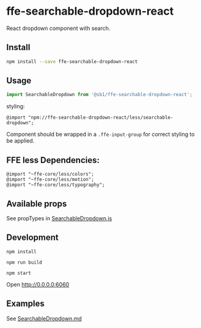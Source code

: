 # ffe-searchable-dropdown-react

React dropdown component with search.

## Install

```bash
npm install --save ffe-searchable-dropdown-react
```

## Usage

```javascript
import SearchableDropdown from '@sb1/ffe-searchable-dropdown-react';
```

styling:
```
@import "npm://ffe-searchable-dropdown-react/less/searchable-dropdown";
```

Component should be wrapped in a `.ffe-input-group` for correct styling to be applied.

## FFE less Dependencies:
```
@import "~ffe-core/less/colors";
@import "~ffe-core/less/motion";
@import "~ffe-core/less/typography";
```

## Available props
See propTypes in [SearchableDropdown.js](src/SearchableDropdown.js#185)

## Development
```
npm install

npm run build

npm start
```
Open
http://0.0.0.0:6060


## Examples

See [SearchableDropdown.md](src/SearchableDropdown.md)
